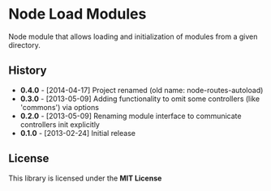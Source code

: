 # Node Load Modules

Node module that allows loading and initialization of modules
from a given directory.

## History

  * **0.4.0** - [2014-04-17] Project renamed (old name: node-routes-autoload)
  * **0.3.0** - [2013-05-09] Adding functionality to omit some controllers (like 'commons') via options
  * **0.2.0** - [2013-05-09] Renaming module interface to communicate controllers init explicitly
  * **0.1.0** - [2013-02-24] Initial release

## License

This library is licensed under the **MIT License**

